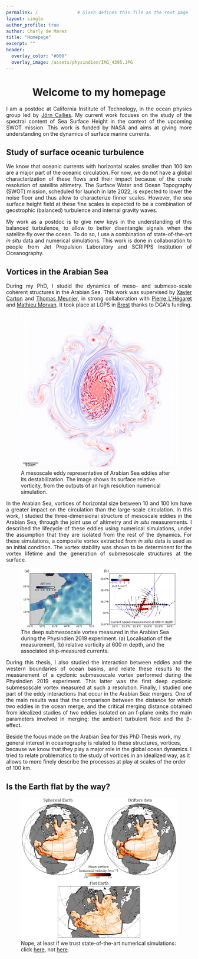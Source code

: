 ```yaml
---
permalink: /               # Slash defines this file as the root page
layout: single 
author_profile: true
author: Charly de Marez
title: "Homepage"
excerpt: ""
header:
  overlay_color: "#000"
  overlay_image: /assets/physindien/IMG_4395.JPG
---
```



# <center> Welcome to my homepage</center> 




<p align="justify">
 I am a postdoc at California Institute of Technology, in the ocean physics group led by <a href=" https://jcallies.com/">Jörn Callies</a>. My current work focuses on the study of the spectral content of Sea Surface Height in the context of the upcoming SWOT mission. This work is funded by NASA and aims at giving more understanding on the dynamics of surface marine currents. 
</p>

## Study of surface oceanic turbulence 

<p align="justify">
We know that oceanic currents with horizontal scales smaller than 100 km are a major part of the oceanic circulation. For now, we do not have a global characterization of these flows and their impact because of the crude resolution of satellite altimetry.
The Surface Water and Ocean Topography (SWOT) mission, scheduled for launch in late 2022, is expected to lower the noise floor and thus allow to characterize finner scales.
However, the sea surface height field at these fine scales is expected to be a combination of geostrophic (balanced) turbulence and internal gravity waves.
</p>

<p align="justify">
My work as a postdoc is to give new keys in the understanding of this balanced turbulence, to allow to better disentangle signals when the satellite fly over the ocean.
To do so, I use a combination of state-of-the-art <i>in situ</i> data and numerical simulations. This work is done in collaboration to people from Jet Propulsion Laboratory and SCRIPPS Institution of Oceanography.
</p>



## Vortices in the Arabian Sea

<p align="justify">
During my PhD, I studid the dynamics of meso- and submeso-scale coherent structures in the Arabian Sea. This work was supervised by <a href="https://scholar.google.com/citations?user=R_-h7fgAAAAJ&hl=en">Xavier Carton</a> and <a href="https://scholar.google.fr/citations?user=EI2ZEqAAAAAJ&hl=fr">Thomas Meunier</a>, in strong collaboration with <a href="https://www.researchgate.net/profile/Pierre-Lhegaret">Pierre L'Hégaret</a> and <a href="https://www.researchgate.net/profile/Mathieu-Morvan">Mathieu Morvan</a>. It took place at LOPS in <a href="https://en.wikipedia.org/wiki/T%C3%ADr_na_n%C3%93g">Brest</a> thanks to DGA's funding.
</p>

<figure> <img src="/assets/nice_ending.png">
<figcaption> A mesoscale eddy representative of Arabian Sea eddies after its destabilization. The image shows its surface relative vorticity, from the outputs of an high resolution numerical simulation.</figcaption> </figure>

<p align="justify">
In the Arabian Sea, vortices of horizontal size between 10 and 100 km have a greater impact on the circulation than the large-scale circulation.
In this work, I studied the three-dimensional structure of mesoscale eddies in the Arabian Sea, through the joint use of altimetry and  <i>in situ</i>  measurements.  I described the lifecycle of these eddies using numerical simulations, under the assumption that they are isolated from the rest of the dynamics. For these simulations, a composite vortex extracted from  <i>in situ</i>  data is used as an initial condition.  The vortex stability was shown to be determinent for the vortex lifetime and the generation of submesoscale structures at the surface. 
</p>

<figure> <img src="/assets/Recap_dynamical_mod.png">
<figcaption> The deep submesoscale vortex measured in the Arabian Sea during the Physindien 2019 experiment. (a) Localisation of the measurement, (b) relative vorticity at 600 m depth, and the associated ship-measured currents.</figcaption> </figure>


<p align="justify">
During this thesis, I also studied the interaction between eddies and the western boundaries of ocean basins, and relate these results to the measurement of a cyclonic submesoscale vortex performed during the Physindien 2019 experiment.
This latter was the first deep cyclonic submesoscale vortex measured at such a resolution.
Finally, I studied one part of the eddy interactions that occur in the Arabian Sea: mergers. One of the main results was that the comparison between the distance for which two eddies in the ocean merge, and the critical merging distance obtained from idealized studies of two eddies isolated on an f-plane omits the main parameters involved in merging: the ambient turbulent field and the β-effect.
</p>

<p align="justify">

Beside the focus made on the Arabian Sea for this PhD Thesis work, my general interest in oceanography is related to these structures, vortices, because we know that they play a major role in the global ocean dynamics. I tried to relate problematics to the study of vortices in an idealized way, as it allows to more finely describe the processes at play at scales of the order of 100 km.
</p>


## Is the Earth flat by the way?

<figure> <img src="/assets/compare_current_fancy.png">
<figcaption> Nope, at least if we trust state-of-the-art numerical simulations: click <a href="https://arxiv.org/abs/2001.01521">here</a>, not <a href="https://www.youtube.com/watch?v=pMKQTyrqTs0">here</a>. </figcaption> </figure>






